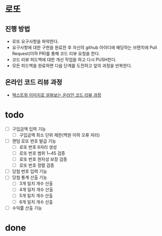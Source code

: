 # 로또
## 진행 방법
* 로또 요구사항을 파악한다.
* 요구사항에 대한 구현을 완료한 후 자신의 github 아이디에 해당하는 브랜치에 Pull Request(이하 PR)를 통해 코드 리뷰 요청을 한다.
* 코드 리뷰 피드백에 대한 개선 작업을 하고 다시 PUSH한다.
* 모든 피드백을 완료하면 다음 단계를 도전하고 앞의 과정을 반복한다.

## 온라인 코드 리뷰 과정
* [텍스트와 이미지로 살펴보는 온라인 코드 리뷰 과정](https://github.com/next-step/nextstep-docs/tree/master/codereview)

# todo
- [ ] 구입금액 입력 기능
  - [ ] 구입금액 최소 단위 제한(백원 이하 오류 처리)
- [ ] 랜덤 로또 번호 발급 기능
  - [ ] 로또 번호 6자리 생성
  - [ ] 로또 번호 범위 1~45 검증
  - [ ] 로또 번호 원자성 보장 검증
  - [ ] 로또 번호 정렬 검증
- [ ] 당첨 번호 입력 기능
- [ ] 당첨 통계 산출 기능
  - [ ] 3개 일치 개수 산출
  - [ ] 4개 일치 개수 산출
  - [ ] 5개 일치 개수 산출
  - [ ] 6개 일치 개수 산출
- [ ] 수익률 산출 기능

# done
